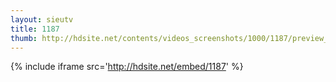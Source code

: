 ```yaml
---
layout: sieutv
title: 1187
thumb: http://hdsite.net/contents/videos_screenshots/1000/1187/preview_360p.mp4.jpg
---
```

{% include iframe src='http://hdsite.net/embed/1187' %}
 
